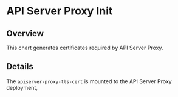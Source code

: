 # API Server Proxy Init

## Overview

This chart generates certificates required by API Server Proxy.

## Details

The `apiserver-proxy-tls-cert` is mounted to the API Server Proxy deployment, 